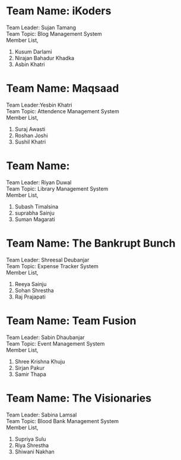 
# Team Name: iKoders
Team Leader: Sujan Tamang <br>
Team Topic: Blog Management System <br>
Member List,
1. Kusum Darlami
2. Nirajan Bahadur Khadka
3. Asbin Khatri

# Team Name: Maqsaad
Team Leader:Yesbin Khatri <br>
Team Topic: Attendence Management System <br>
Member List,
1. Suraj Awasti
2. Roshan Joshi
3. Sushil Khatri


# Team Name: 
Team Leader: Riyan Duwal <br>
Team Topic: Library Management System <br>
Member List,
1. Subash Timalsina
2. suprabha Sainju
3. Suman Magarati


# Team Name: The Bankrupt Bunch
Team Leader: Shreesal Deubanjar <br>
Team Topic: Expense Tracker System <br>
Member List,
1. Reeya Sainju
2. Sohan Shrestha
3. Raj Prajapati


# Team Name: Team Fusion
Team Leader: Sabin Dhaubanjar <br>
Team Topic: Event Management System <br>
Member List,
1. Shree Krishna Khuju
2. Sirjan Pakur
3. Samir Thapa


# Team Name: The Visionaries
Team Leader: Sabina Lamsal <br>
Team Topic: Blood Bank Management System <br>
Member List,
1. Supriya Sulu
2. Riya Shrestha
3. Shiwani Nakhan







